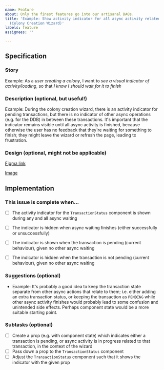 ```yaml
---
name: Feature
about: Only the finest features go into our artisanal DAOs.
title: 'Example: Show activity indicator for all async activity related to transactions
  (Colony Creation Wizard)'
labels: feature
assignees: ''

---
```


## Specification

### Story

Example: As a *user creating a colony*, I want to *see a visual indicator of activity/loading*, so that *I know I should wait for it to finish*


### Description (optional, but useful!)

Example: During the colony creation wizard, there is an activity indicator for pending transactions, but there is no indicator of other async operations (e.g. for the DDB) in between these transactions. It's important that the indicator remains visible until all async activity is finished, because otherwise the user has no feedback that they're waiting for something to finish; they might leave the wizard or refresh the page, leading to frustration.


### Design (optional, might not be applicable)

[Figma link](https://the-link-to-the-design-on-figma)

[Image](!https://inline-image-from-figma-for-quick-reference-or-posterity)


## Implementation

### This issue is complete when...

- [ ] The activity indicator for the `TransactionStatus` component is shown during any and all async waiting
- [ ] The indicator is hidden when async waiting finishes (either successfully or unsuccessfully)
- [ ] The indicator is shown when the transaction is pending (current behaviour), given no other async waiting
- [ ] The indicator is hidden when the transaction is not pending (current behaviour), given no other async waiting


### Suggestions (optional)

* Example: It's probably a good idea to keep the transaction state separate from other async actions that relate to them; i.e. either adding an extra transaction status, or keeping the transaction as `PENDING` while other async activity finishes would probably lead to some confusion and unintended side effects. Perhaps component state would be a more suitable starting point.


### Subtasks (optional)

- [ ] Create a prop (e.g. with component state) which indicates either a transaction is pending, or async activity is in progress related to that transaction, in the context of the wizard
- [ ] Pass down a prop to the `TransactionStatus` component
- [ ] Adjust the `TransactionStatus` component such that it shows the indicator with the given prop
